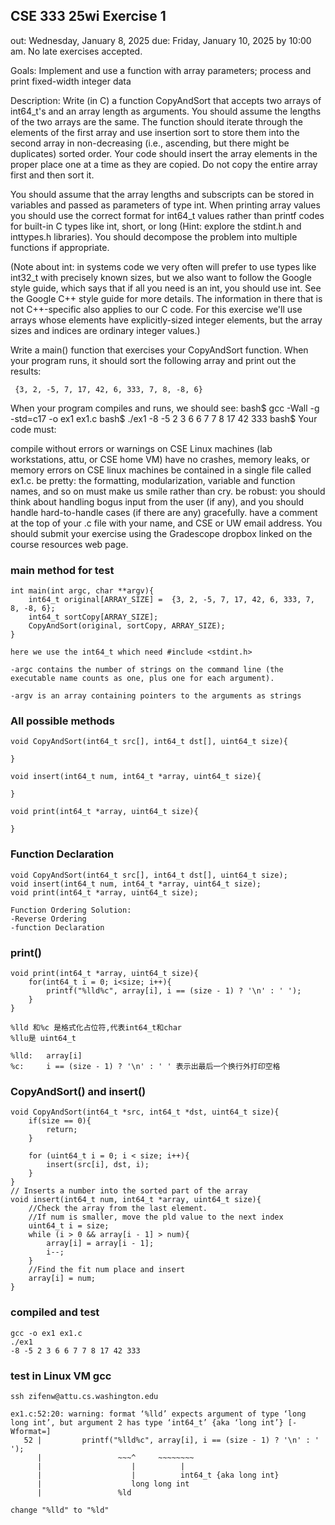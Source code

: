 ## CSE 333 25wi Exercise 1
out: Wednesday, January 8, 2025
due: Friday, January 10, 2025 by 10:00 am. No late exercises accepted.

Goals: Implement and use a function with array parameters; process and print fixed-width integer data

Description: Write (in C) a function CopyAndSort that accepts two arrays of int64_t's and an array length as arguments. You should assume the lengths of the two arrays are the same. The function should iterate through the elements of the first array and use insertion sort to store them into the second array in non-decreasing (i.e., ascending, but there might be duplicates) sorted order. Your code should insert the array elements in the proper place one at a time as they are copied. Do not copy the entire array first and then sort it.

You should assume that the array lengths and subscripts can be stored in variables and passed as parameters of type int. When printing array values you should use the correct format for int64_t values rather than printf codes for built-in C types like int, short, or long (Hint: explore the stdint.h and inttypes.h libraries). You should decompose the problem into multiple functions if appropriate.

(Note about int: in systems code we very often will prefer to use types like int32_t with precisely known sizes, but we also want to follow the Google style guide, which says that if all you need is an int, you should use int. See the Google C++ style guide for more details. The information in there that is not C++-specific also applies to our C code. For this exercise we'll use arrays whose elements have explicitly-sized integer elements, but the array sizes and indices are ordinary integer values.)

Write a main() function that exercises your CopyAndSort function. When your program runs, it should sort the following array and print out the results:

     {3, 2, -5, 7, 17, 42, 6, 333, 7, 8, -8, 6}
When your program compiles and runs, we should see:
    bash$ gcc -Wall -g -std=c17 -o ex1 ex1.c
    bash$ ./ex1
    -8 -5 2 3 6 6 7 7 8 17 42 333
    bash$
Your code must:

compile without errors or warnings on CSE Linux machines (lab workstations, attu, or CSE home VM)
have no crashes, memory leaks, or memory errors on CSE linux machines
be contained in a single file called ex1.c.
be pretty: the formatting, modularization, variable and function names, and so on must make us smile rather than cry.
be robust: you should think about handling bogus input from the user (if any), and you should handle hard-to-handle cases (if there are any) gracefully.
have a comment at the top of your .c file with your name, and CSE or UW email address.
You should submit your exercise using the Gradescope dropbox linked on the course resources web page.

### main method for test
```
int main(int argc, char **argv){
    int64_t original[ARRAY_SIZE] =  {3, 2, -5, 7, 17, 42, 6, 333, 7, 8, -8, 6};
    int64_t sortCopy[ARRAY_SIZE];
    CopyAndSort(original, sortCopy, ARRAY_SIZE);
}

here we use the int64_t which need #include <stdint.h>

-argc contains the number of strings on the command line (the
executable name counts as one, plus one for each argument).

-argv is an array containing pointers to the arguments as strings
```
### All possible methods
```
void CopyAndSort(int64_t src[], int64_t dst[], uint64_t size){

}

void insert(int64_t num, int64_t *array, uint64_t size){

}

void print(int64_t *array, uint64_t size){

}
```
### Function Declaration
```
void CopyAndSort(int64_t src[], int64_t dst[], uint64_t size);
void insert(int64_t num, int64_t *array, uint64_t size);
void print(int64_t *array, uint64_t size);

Function Ordering Solution:
-Reverse Ordering
-function Declaration
```
### print()
```
void print(int64_t *array, uint64_t size){
    for(int64_t i = 0; i<size; i++){
        printf("%lld%c", array[i], i == (size - 1) ? '\n' : ' ');
    }
}

%lld 和%c 是格式化占位符,代表int64_t和char
%llu是 uint64_t

%lld:   array[i]
%c:     i == (size - 1) ? '\n' : ' ' 表示出最后一个换行外打印空格
```
### CopyAndSort() and insert()
```
void CopyAndSort(int64_t *src, int64_t *dst, uint64_t size){
    if(size == 0){
        return;
    }

    for (uint64_t i = 0; i < size; i++){
        insert(src[i], dst, i);
    }
}
// Inserts a number into the sorted part of the array
void insert(int64_t num, int64_t *array, uint64_t size){
    //Check the array from the last element.
    //If num is smaller, move the pld value to the next index
    uint64_t i = size;
    while (i > 0 && array[i - 1] > num){
        array[i] = array[i - 1];
        i--;
    }
    //Find the fit num place and insert 
    array[i] = num;
}
```
### compiled and test
```
gcc -o ex1 ex1.c
./ex1
-8 -5 2 3 6 6 7 7 8 17 42 333
```
### test in Linux VM gcc
```
ssh zifenw@attu.cs.washington.edu

ex1.c:52:20: warning: format ‘%lld’ expects argument of type ‘long long int’, but argument 2 has type ‘int64_t’ {aka ‘long int’} [-Wformat=]
   52 |         printf("%lld%c", array[i], i == (size - 1) ? '\n' : ' ');
      |                 ~~~^     ~~~~~~~~
      |                    |          |
      |                    |          int64_t {aka long int}
      |                    long long int
      |                 %ld

change "%lld" to "%ld"
```